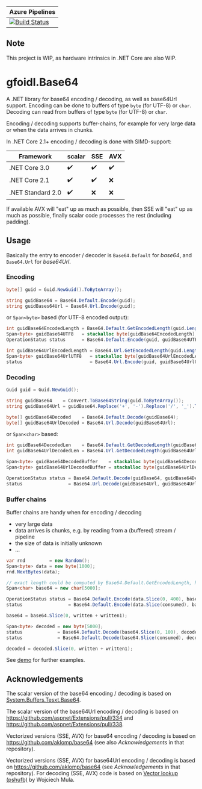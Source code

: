 | Azure Pipelines |
| -- |
| [![Build Status](https://dev.azure.com/gh-gfoidl/github-Projects/_apis/build/status/github-Projects-CI)](https://dev.azure.com/gh-gfoidl/github-Projects/_build/latest?definitionId=5) |

## Note

This project is WIP, as hardware intrinsics in .NET Core are also WIP.

# gfoidl.Base64

A .NET library for base64 encoding / decoding, as well as base64Url support.
Encoding can be done to buffers of type `byte` (for UTF-8) or `char`.
Decoding can read from buffers of type `byte` (for UTF-8) or `char`.

Encoding / decoding supports buffer-chains, for example for very large data or when the data arrives in chunks.

In .NET Core 2.1+ encoding / decoding is done with SIMD-support:

| Framework | scalar | SSE | AVX |
| -- | -- | -- | -- |
| .NET Core 3.0 | :heavy_check_mark: | :heavy_check_mark: | :heavy_check_mark: |
| .NET Core 2.1 | :heavy_check_mark: | :heavy_check_mark: | :x: |
| .NET Standard 2.0 | :heavy_check_mark: | :x: | :x: |

If available AVX will "eat" up as much as possible, then SSE will "eat" up as much as possible,
finally scalar code processes the rest (including padding).

## Usage

Basically the entry to encoder / decoder is `Base64.Default` for _base64_, and `Base64.Url` for _base64Url_.

### Encoding

```c#
byte[] guid = Guid.NewGuid().ToByteArray();

string guidBase64 = Base64.Default.Encode(guid);
string guidBases64Url = Base64.Url.Encode(guid);
```

or `Span<byte>` based (for UTF-8 encoded output):

```c#
int guidBase64EncodedLength = Base64.Default.GetEncodedLength(guid.Length);
Span<byte> guidBase64UTF8   = stackalloc byte[guidBase64EncodedLength];
OperationStatus status      = Base64.Default.Encode(guid, guidBase64UTF8, out int consumed, out int written);

int guidBase64UrlEncodedLength = Base64.Url.GetEncodedLength(guid.Length);
Span<byte> guidBase64UrlUTF8   = stackalloc byte[guidBase64UrlEncodedLength];
status                         = Base64.Url.Encode(guid, guidBase64UrlUTF8, out consumed, out written);
```

### Decoding

```c#
Guid guid = Guid.NewGuid();

string guidBase64    = Convert.ToBase64String(guid.ToByteArray());
string guidBase64Url = guidBase64.Replace('+', '-').Replace('/', '_').TrimEnd('=');

byte[] guidBase64Decoded    = Base64.Default.Decode(guidBase64);
byte[] guidBase64UrlDecoded = Base64.Url.Decode(guidBase64Url);
```

or `Span<char>` based:

```c#
int guidBase64DecodedLen    = Base64.Default.GetDecodedLength(guidBase64);
int guidBase64UrlDecodedLen = Base64.Url.GetDecodedLength(guidBase64Url);

Span<byte> guidBase64DecodedBuffer    = stackalloc byte[guidBase64DecodedLen];
Span<byte> guidBase64UrlDecodedBuffer = stackalloc byte[guidBase64UrlDecodedLen];

OperationStatus status = Base64.Default.Decode(guidBase64, guidBase64DecodedBuffer, out int consumed, out int written);
status                 = Base64.Url.Decode(guidBase64Url, guidBase64UrlDecodedBuffer, out consumed, out written);
```

### Buffer chains

Buffer chains are handy when for encoding / decoding

* very large data
* data arrives is chunks, e.g. by reading from a (buffered) stream / pipeline
* the size of data is initially unknown
* ...

```c#
var rnd         = new Random();
Span<byte> data = new byte[1000];
rnd.NextBytes(data);

// exact length could be computed by Base64.Default.GetEncodedLength, here for demo exzessive size
Span<char> base64 = new char[5000];

OperationStatus status = Base64.Default.Encode(data.Slice(0, 400), base64, out int consumed, out int written, isFinalBlock: false);
status                 = Base64.Default.Encode(data.Slice(consumed), base64.Slice(written), out consumed, out int written1, isFinalBlock: true);

base64 = base64.Slice(0, written + written1);

Span<byte> decoded = new byte[5000];
status             = Base64.Default.Decode(base64.Slice(0, 100), decoded, out consumed, out written, isFinalBlock: false);
status             = Base64.Default.Decode(base64.Slice(consumed), decoded.Slice(written), out consumed, out written1, isFinalBlock: true);

decoded = decoded.Slice(0, written + written1);
```

See [demo](./demo/gfoidl.Base64.Demo/Program.cs) for further examples.

## Acknowledgements

The scalar version of the base64 encoding / decoding is based on [System.Buffers.Tesxt.Base64](https://github.com/dotnet/corefx/tree/9c68db7fb016c6c9ae4d0f6152798d7ab1e38a37/src/System.Memory/src/System/Buffers/Text).

The scalar version of the base64Url encoding / decoding is based on https://github.com/aspnet/Extensions/pull/334 and https://github.com/aspnet/Extensions/pull/338.

Vectorized versions (SSE, AVX) for base64 encoding / decoding is based on https://github.com/aklomp/base64 (see also _Acknowledgements_ in that repository).

Vectorized versions (SSE, AVX) for base64Url encoding / decoding is based on https://github.com/aklomp/base64 (see _Acknowledgements_ in that repository).
For decoding (SSE, AVX) code is based on [Vector lookup (pshufb)](http://0x80.pl/notesen/2016-01-17-sse-base64-decoding.html#vector-lookup-pshufb) by Wojciech Mula.
